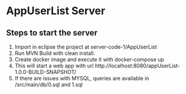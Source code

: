 # AppUserList Server

## Steps to start the server
1. Import in eclipse the project at server-code-1/AppUserList
2. Run MVN Build with clean install.
3. Create docker image and execute it with  docker-compose up
4. This will start a web app with url http://localhost:8080/appUserList-1.0.0-BUILD-SNAPSHOT/
5. If there are issues with MYSQL, queries are available in /src/main/db/0.sql and 1.sql
